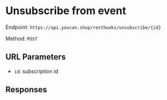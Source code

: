 # Unsubscribe from event

Endpoint: `https://api.youcan.shop/resthooks/unsubscribe/{id}`

Method: `POST`

## URL Parameters

- `id`: subscription id

## Responses